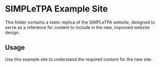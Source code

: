 # SIMPLeTPA Example Site

This folder contains a static replica of the SIMPLeTPA website, designed to serve as a reference for content to include in the new, improved website design.

## Usage

Use this example site to understand the required content for the new site.
